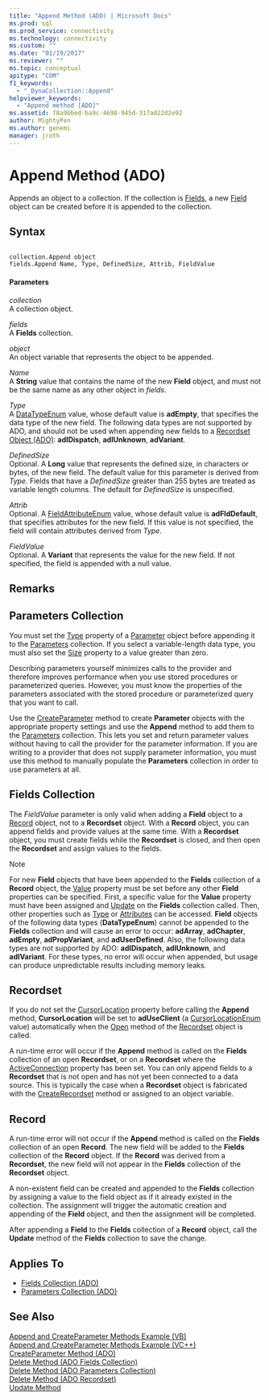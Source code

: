```yaml
---
title: "Append Method (ADO) | Microsoft Docs"
ms.prod: sql
ms.prod_service: connectivity
ms.technology: connectivity
ms.custom: ""
ms.date: "01/19/2017"
ms.reviewer: ""
ms.topic: conceptual
apitype: "COM"
f1_keywords: 
  - "_DynaCollection::Append"
helpviewer_keywords: 
  - "Append method [ADO]"
ms.assetid: f8a9bbed-ba9c-4698-945d-317ad22d2e92
author: MightyPen
ms.author: genemi
manager: jroth
---
```

# Append Method (ADO)
Appends an object to a collection. If the collection is [Fields](../../../ado/reference/ado-api/fields-collection-ado.md), a new [Field](../../../ado/reference/ado-api/field-object.md) object can be created before it is appended to the collection.  
  
## Syntax  
  
```  
  
collection.Append object  
fields.Append Name, Type, DefinedSize, Attrib, FieldValue  
```  
  
#### Parameters  
 *collection*  
 A collection object.  
  
 *fields*  
 A **Fields** collection.  
  
 *object*  
 An object variable that represents the object to be appended.  
  
 *Name*  
 A **String** value that contains the name of the new **Field** object, and must not be the same name as any other object in *fields*.  
  
 *Type*  
 A [DataTypeEnum](../../../ado/reference/ado-api/datatypeenum.md) value, whose default value is **adEmpty**, that specifies the data type of the new field. The following data types are not supported by ADO, and should not be used when appending new fields to a [Recordset Object (ADO)](../../../ado/reference/ado-api/recordset-object-ado.md): **adIDispatch**, **adIUnknown**, **adVariant**.  
  
 *DefinedSize*  
 Optional. A **Long** value that represents the defined size, in characters or bytes, of the new field. The default value for this parameter is derived from *Type*. Fields that have a *DefinedSize* greater than 255 bytes are treated as variable length columns. The default for *DefinedSize* is unspecified.  
  
 *Attrib*  
 Optional. A [FieldAttributeEnum](../../../ado/reference/ado-api/fieldattributeenum.md) value, whose default value is **adFldDefault**, that specifies attributes for the new field. If this value is not specified, the field will contain attributes derived from *Type*.  
  
 *FieldValue*  
 Optional. A **Variant** that represents the value for the new field. If not specified, the field is appended with a null value.  
  
## Remarks  
  
## Parameters Collection  
 You must set the [Type](../../../ado/reference/ado-api/type-property-ado.md) property of a [Parameter](../../../ado/reference/ado-api/parameter-object.md) object before appending it to the [Parameters](../../../ado/reference/ado-api/parameters-collection-ado.md) collection. If you select a variable-length data type, you must also set the [Size](../../../ado/reference/ado-api/size-property-ado-parameter.md) property to a value greater than zero.  
  
 Describing parameters yourself minimizes calls to the provider and therefore improves performance when you use stored procedures or parameterized queries. However, you must know the properties of the parameters associated with the stored procedure or parameterized query that you want to call.  
  
 Use the [CreateParameter](../../../ado/reference/ado-api/createparameter-method-ado.md) method to create **Parameter** objects with the appropriate property settings and use the **Append** method to add them to the [Parameters](../../../ado/reference/ado-api/parameters-collection-ado.md) collection. This lets you set and return parameter values without having to call the provider for the parameter information. If you are writing to a provider that does not supply parameter information, you must use this method to manually populate the **Parameters** collection in order to use parameters at all.  
  
## Fields Collection  
 The *FieldValue* parameter is only valid when adding a **Field** object to a [Record](../../../ado/reference/ado-api/record-object-ado.md) object, not to a **Recordset** object. With a **Record** object, you can append fields and provide values at the same time. With a **Recordset** object, you must create fields while the **Recordset** is closed, and then open the **Recordset** and assign values to the fields.  
  
> [!NOTE]
>  For new **Field** objects that have been appended to the **Fields** collection of a **Record** object, the [Value](../../../ado/reference/ado-api/value-property-ado.md) property must be set before any other **Field** properties can be specified. First, a specific value for the **Value** property must have been assigned and [Update](../../../ado/reference/ado-api/update-method.md) on the **Fields** collection called. Then, other properties such as [Type](../../../ado/reference/ado-api/type-property-ado.md) or [Attributes](../../../ado/reference/ado-api/attributes-property-ado.md) can be accessed. **Field** objects of the following data types (**DataTypeEnum**) cannot be appended to the **Fields** collection and will cause an error to occur: **adArray**, **adChapter**, **adEmpty**, **adPropVariant**, and **adUserDefined**. Also, the following data types are not supported by ADO: **adIDispatch**, **adIUnknown**, and **adIVariant**. For these types, no error will occur when appended, but usage can produce unpredictable results including memory leaks.  
  
## Recordset  
 If you do not set the [CursorLocation](../../../ado/reference/ado-api/cursorlocation-property-ado.md) property before calling the **Append** method, **CursorLocation** will be set to **adUseClient** (a [CursorLocationEnum](../../../ado/reference/ado-api/cursorlocationenum.md) value) automatically when the [Open](../../../ado/reference/ado-api/open-method-ado-recordset.md) method of the [Recordset](../../../ado/reference/ado-api/recordset-object-ado.md) object is called.  
  
 A run-time error will occur if the **Append** method is called on the **Fields** collection of an open **Recordset**, or on a **Recordset** where the [ActiveConnection](../../../ado/reference/ado-api/activeconnection-property-ado.md) property has been set. You can only append fields to a **Recordset** that is not open and has not yet been connected to a data source. This is typically the case when a **Recordset** object is fabricated with the [CreateRecordset](../../../ado/reference/rds-api/createrecordset-method-rds.md) method or assigned to an object variable.  
  
## Record  
 A run-time error will not occur if the **Append** method is called on the **Fields** collection of an open **Record**. The new field will be added to the **Fields** collection of the **Record** object. If the **Record** was derived from a **Recordset**, the new field will not appear in the **Fields** collection of the **Recordset** object.  
  
 A non-existent field can be created and appended to the **Fields** collection by assigning a value to the field object as if it already existed in the collection. The assignment will trigger the automatic creation and appending of the **Field** object, and then the assignment will be completed.  
  
 After appending a **Field** to the **Fields** collection of a **Record** object, call the **Update** method of the **Fields** collection to save the change.  
  
## Applies To  
  
- [Fields Collection (ADO)](../../../ado/reference/ado-api/fields-collection-ado.md)  
- [Parameters Collection (ADO)](../../../ado/reference/ado-api/parameters-collection-ado.md)  
  
## See Also  
 [Append and CreateParameter Methods Example (VB)](../../../ado/reference/ado-api/append-and-createparameter-methods-example-vb.md)   
 [Append and CreateParameter Methods Example (VC++)](../../../ado/reference/ado-api/append-and-createparameter-methods-example-vc.md)   
 [CreateParameter Method (ADO)](../../../ado/reference/ado-api/createparameter-method-ado.md)   
 [Delete Method (ADO Fields Collection)](../../../ado/reference/ado-api/delete-method-ado-fields-collection.md)   
 [Delete Method (ADO Parameters Collection)](../../../ado/reference/ado-api/delete-method-ado-parameters-collection.md)   
 [Delete Method (ADO Recordset)](../../../ado/reference/ado-api/delete-method-ado-recordset.md)   
 [Update Method](../../../ado/reference/ado-api/update-method.md)
